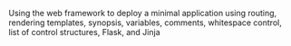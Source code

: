 Using the web framework to deploy a minimal application using routing, rendering templates, synopsis, variables, comments, whitespace control, list of control structures, Flask, and Jinja
